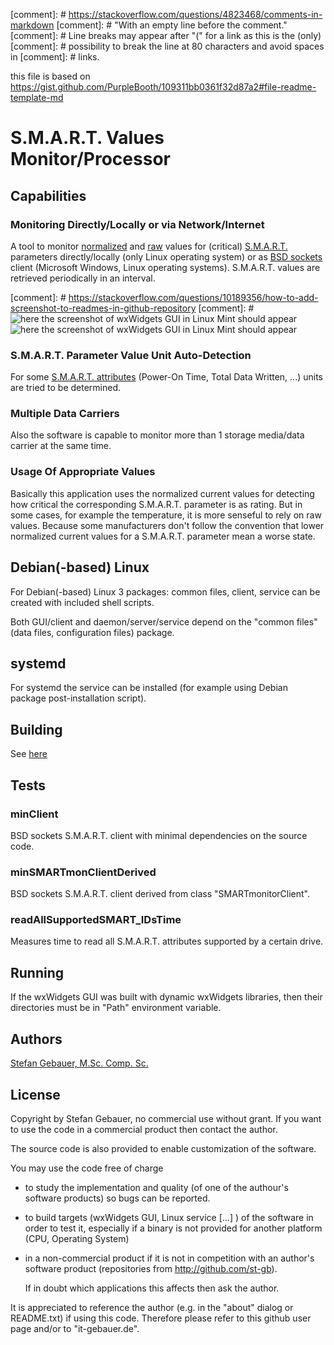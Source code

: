 
[comment]: # https://stackoverflow.com/questions/4823468/comments-in-markdown
[comment]: # "With an empty line before the comment."
[comment]: # Line breaks may appear after "(" for a link as this is the (only)
[comment]: # possibility to break the line at 80 characters and avoid spaces in
[comment]: # links.

this file is based on
https://gist.github.com/PurpleBooth/109311bb0361f32d87a2#file-readme-template-md

# S.M.A.R.T. Values Monitor/Processor

## Capabilities

### Monitoring Directly/Locally or via Network/Internet
A tool to monitor [normalized](
http://en.wikipedia.org/wiki/Self-Monitoring,_Analysis_and_Reporting_Technology#ATA_S.M.A.R.T._attributes)
and [raw](
http://en.wikipedia.org/wiki/Self-Monitoring,_Analysis_and_Reporting_Technology#ATA_S.M.A.R.T._attributes)
values for (critical) [S.M.A.R.T.](http://en.wikipedia.org/wiki/S.M.A.R.T.)
parameters directly/locally (only Linux operating system) or as [BSD sockets](
http://en.wikipedia.org/wiki/Berkeley_sockets) client (Microsoft Windows, Linux
operating systems).
S.M.A.R.T. values are retrieved periodically in an interval.

[comment]: # https://stackoverflow.com/questions/10189356/how-to-add-screenshot-to-readmes-in-github-repository
[comment]: # ![here the screenshot of wxWidgets GUI in Linux Mint should appear](/screenshots/SMARTmonitor_wxGUI_main_dialog.png?raw=true "screenshot of wxWidgets GUI's main dialog in Linux Mint")
![here the screenshot of wxWidgets GUI in Linux Mint should appear](http://it-gebauer.de/SMARTmonitor/SMARTmonitor_wxGUI_main_dialog_Linux_Mint.png "screenshot of wxWidgets GUI's main dialog in Linux Mint")

### S.M.A.R.T. Parameter Value Unit Auto-Detection
For some [S.M.A.R.T. attributes](
http://en.wikipedia.org/wiki/S.M.A.R.T.#Known_ATA_S.M.A.R.T._attributes)
(Power-On Time, Total Data Written, ...) units are tried to be determined.

### Multiple Data Carriers
Also the software is capable to monitor more than 1 storage media/data carrier
at the same time.

### Usage Of Appropriate Values
Basically this application uses the normalized current values for detecting how
critical the corresponding S.M.A.R.T. parameter is as rating.
But in some cases, for example the temperature, it is more senseful to rely on
raw values. Because some manufacturers don't follow the convention that lower
normalized current values for a S.M.A.R.T. parameter mean a worse state.

## Debian(-based) Linux

For Debian(-based) Linux 3 packages: common files, client, service can
be created with included shell scripts.

Both GUI/client and daemon/server/service depend on the "common files" (data
files, configuration files) package.

## systemd
For systemd the service can be installed (for example using Debian package
post-installation script).

## Building

See [here](BUILD.md)

## Tests

### minClient

BSD sockets S.M.A.R.T. client with minimal dependencies on the source code.

### minSMARTmonClientDerived

BSD sockets S.M.A.R.T. client derived from class "SMARTmonitorClient".

### readAllSupportedSMART_IDsTime

Measures time to read all S.M.A.R.T. attributes supported by a certain drive. 

## Running

If the wxWidgets GUI was built with dynamic wxWidgets libraries, then their
directories must be in "Path" environment variable.

## Authors

[Stefan Gebauer, M.Sc. Comp. Sc.](https://github.com/st-gb)

## License

Copyright by Stefan Gebauer, no commercial use without grant.
If you want to use the code in a commercial product then contact the author.

The source code is also provided to enable customization of the software.

You may use the code free of charge

- to study the implementation and quality (of one of the authour's software
  products) so bugs can be reported.
- to build targets (wxWidgets GUI, Linux service [...] ) of the software in
  order to test it, especially if a binary is not provided for another
  platform (CPU, Operating System)
- in a non-commercial product if it is not in competition with an author's
  software product (repositories from http://github.com/st-gb).
  
  If in doubt which applications this affects then ask the author.

It is appreciated to reference the author (e.g. in the "about" dialog or
README.txt) if using this code. Therefore please refer to this github user page
and/or to "it-gebauer.de".
